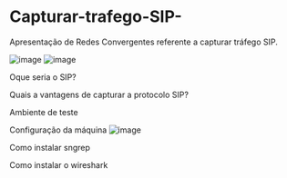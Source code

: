 # Capturar-trafego-SIP-
Apresentação de Redes Convergentes referente a capturar tráfego SIP.

![image](https://github.com/larissalg9/Capturar-trafego-SIP-/assets/58262383/30f94776-a605-47de-9432-07aa2bff167b)
![image](https://github.com/larissalg9/Capturar-trafego-SIP-/assets/58262383/a9611707-5dc9-405c-b6e0-49a1904c0dd4)



Oque seria o SIP?


Quais a vantagens de capturar a protocolo SIP?


Ambiente de teste

Configuração da máquina
![image](https://github.com/larissalg9/Capturar-trafego-SIP-/assets/58262383/6aaedf79-25f9-4d14-87eb-0f60aa2dba63)

Como instalar sngrep


Como instalar o wireshark





